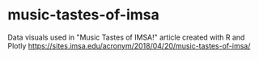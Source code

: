# music-tastes-of-imsa
Data visuals used in "Music Tastes of IMSA!" article created with R and Plotly https://sites.imsa.edu/acronym/2018/04/20/music-tastes-of-imsa/
